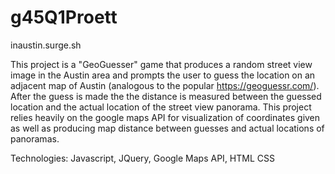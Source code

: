 # g45Q1Proett

inaustin.surge.sh

This project is a "GeoGuesser" game that produces a random street view image in the Austin area and prompts the user to guess the location on an adjacent map of Austin (analogous to the popular https://geoguessr.com/). After the guess is made the the distance is measured between the guessed location and the actual location of the street view panorama. This project relies heavily on the google maps API for visualization of coordinates given as well as producing map distance between guesses and actual locations of panoramas.

Technologies: Javascript, JQuery, Google Maps API, HTML CSS 
